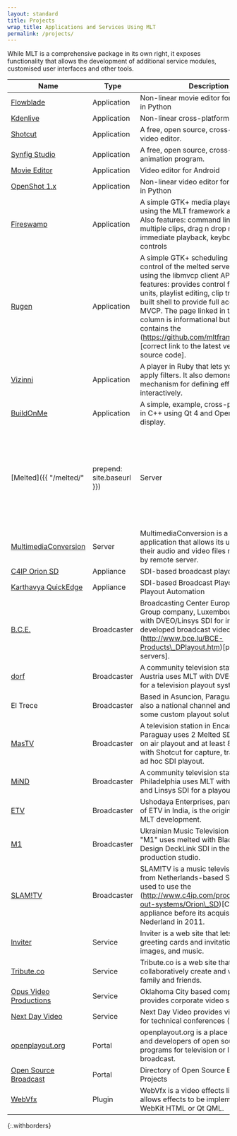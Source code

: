 ```yaml
---
layout: standard
title: Projects
wrap_title: Applications and Services Using MLT
permalink: /projects/
---
```


While MLT is a comprehensive package in its own right, it exposes
functionality that allows the development of additional service modules,
customised user interfaces and other tools.

| Name | Type | Description | License
|------|------|-------------|--------
| [Flowblade](http://code.google.com/p/flowblade/) | Application | Non-linear movie editor for GTK+ written in Python | GPLv3
| [Kdenlive](http://www.kdenlive.org) | Application | Non-linear cross-platform video editor | GPLv3
| [Shotcut](http://www.shotcutapp.com/) | Application | A free, open source, cross-platform video editor. | GPLv3
| [Synfig Studio](http://www.synfig.org/) | Application | A free, open source, cross-platform 2D animation program. | GPLv2
| [Movie Editor](https://play.google.com/store/apps/details?id=com.goseet.MovieEditor) | Application | Video editor for Android | Proprietary
| [OpenShot 1.x](http://www.OpenShotVideo.com/) | Application | Non-linear video editor for GTK+ written in Python | GPLv3
| [Fireswamp](http://users.pandora.be/acp/fireswamp) | Application | A simple GTK+ media player, developed using the MLT framework and plugins. Also features: command line loading of multiple clips, drag n drop media for immediate playback, keyboard and GUI controls | GPLv2
| [Rugen](http://users.pandora.be/acp/rugen) | Application | A simple GTK+ scheduling tool for the control of the melted server, written using the libmvcp client API. Also features: provides control for multiple units, playlist editing, clip trim controls, in built shell to provide full access to MVCP. The page linked in the first column is informational but no longer contains the (https://github.com/mltframework/rugen)[correct link to the latest version of the source code]. | GPLv2
| [Vizinni](http://mlt.svn.sourceforge.net/viewvc/mlt/trunk/vizinni/) | Application | A player in Ruby that lets you choose apply filters. It also demonstrates a mechanism for defining effect regions interactively. | Public Domain
| [BuildOnMe](https://github.com/mltframework/BuildOnMe) | Application | A simple, example, cross-platform player in C++ using Qt 4 and OpenGL for video display. | MIT
| [Melted]({{ "/melted/" | prepend: site.baseurl }}) | Server | Formerly known as Miracle, Melted is a video playout server for television broadcasting. It is based on the MVCP TCP protocol. | GPLv2
| [MultimediaConversion](http://code.google.com/p/multimedia-conversion/) | Server | MultimediaConversion is a PHP application that allows its users to get their audio and video files manipulated by remote server. | GPLv3
| [C4IP Orion SD](http://www.c4ip.com/products/play-out-systems/Orion_SD) | Appliance | SDI-based broadcast playout server | Proprietary
| [Karthavya QuickEdge](http://www.karthavya.com/quickedge.php) | Appliance | SDI-based Broadcast Playout Server and Playout Automation | Proprietary
| [B.C.E.](http://www.bce.lu/) | Broadcaster | Broadcasting Center Europe, an RTL Group company, Luxembourg, uses MLT with DVEO/Linsys SDI for internally-developed broadcast video (http://www.bce.lu/BCE-Products\_DPlayout.htm)[playout servers]. | N/A
| [dorf](http://www.dorftv.at/) | Broadcaster | A community television station in Linz, Austria uses MLT with DVEO/Linsys SDI for a television playout system. | N/A
| El Trece | Broadcaster | Based in Asuncion, Paraguay, El Trece is also a national channel and uses MLT for some custom playout solution.
| [MasTV](http://www.ustream.tv/channel/mastv-tv) | Broadcaster | A television station in Encarnacion, Paraguay uses 2 Melted SDI servers for on air playout and at least 8 workstations with Shotcut for capture, transcode, and ad hoc SDI playout. | N/A
| [MiND](http://www.mindtv.org/) | Broadcaster | A community television station in Philadelphia uses MLT with BlueFish444 and Linsys SDI for a playout server. | N/A
| [ETV](http://www.etv.co.in/) | Broadcaster | Ushodaya Enterprises, parent company of ETV in India, is the original sponsor of MLT development. | N/A
| [M1](http://www.m1stereo.tv/) | Broadcaster | Ukrainian Music Television Channel "M1" uses melted with Blackmagic Design DeckLink SDI in their live production studio. | N/A
| [SLAM!TV](http://www.slamfm.nl/page/tvhome) | Broadcaster | SLAM!TV is a music television channel from Netherlands-based SLAM!FM that used to use the (http://www.c4ip.com/products/play-out-systems/Orion\_SD)[C4IP Orion SD] appliance before its acquisition by RTL Nederland in 2011. | N/A
| [Inviter](http://www.inviter.com/) | Service | Inviter is a web site that lets you send greeting cards and invitations with video, images, and music. | N/A
| [Tribute.co](https://www.tribute.co/) | Service | Tribute.co is a web site that lets you collaboratively create and videos for family and friends. | N/A
| [Opus Video Productions](http://opusvideoproductions.com) | Service | Oklahoma City based company that provides corporate video services | N/A
| [Next Day Video](http://nextdayvideo.com/) | Service | Next Day Video provides video services for technical conferences (e.g. PyCon) | N/A
| [openplayout.org](http://www.openplayout.org/) | Portal | openplayout.org is a place for adaptors and developers of open source tools and programs for television or IPTV broadcast. | N/A
| [Open Source Broadcast](http://www.opensourcebroadcast.com/) | Portal | Directory of Open Source Broadcasting Projects | N/A
| [WebVfx](https://github.com/mltframework/webvfx#readme) | Plugin | WebVfx is a video effects library that allows effects to be implemented using WebKit HTML or Qt QML. | H.P. BSD-like
{:.withborders}
